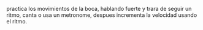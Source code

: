 practica los movimientos de la boca, hablando fuerte y trara de seguir un ritmo, canta o usa un metronome, despues incrementa la velocidad usando el ritmo.